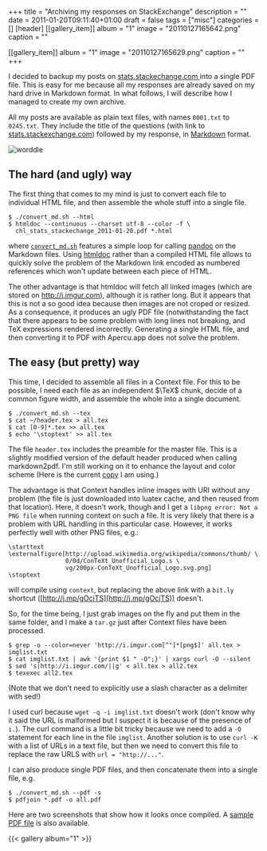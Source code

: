 +++
title = "Archiving my responses on StackExchange"
description = ""
date = 2011-01-20T09:11:40+01:00
draft = false
tags = ["misc"]
categories = []
[header]
[[gallery_item]]
album = "1"
image = "20110127165642.png"
caption = ""

[[gallery_item]]
album = "1"
image = "20110127165629.png"
caption = ""
+++

I decided to backup my posts on [stats.stackechange.com ](http://stats.stackechange.com) into a single PDF file. This is easy for me because all my responses are already saved on my hard drive in Markdown format. In what follows, I will describe how I managed to create my own archive.

All my posts are available as plain text files, with names `0001.txt` to `0245.txt`. They include the title of the questions (with link to [stats.stackexchange.com](stats.stackexchange.com)) followed by my response, in [Markdown](http://daringfireball.net/projects/markdown/syntax) format.

![worddle](/img/20110121111926.png)

## The hard (and ugly) way

The first thing that comes to my mind is just to convert each file to individual HTML file, and then assemble the whole stuff into a single file.

```
$ ./convert_md.sh --html
$ htmldoc --continuous --charset utf-8 --color -f \
  chl_stats_stackechange_2011-01-20.pdf *.html
```

where <i class="fa fa-file-code-o fa-1x"></i> [`convert_md.sh`](http://www.aliquote.org/pub/convert_md.sh) features a simple loop for calling [pandoc](http://johnmacfarlane.net/pandoc/) on the Markdown files. Using [htmldoc](http://www.htmldoc.org/) rather than a compiled HTML file allows to quickly solve the problem of the Markdown link encoded as numbered references which won't update between each piece of HTML. 

The other advantage is that htmldoc will fetch all linked images (which are stored on <http://i.imgur.com>), although it is rather long. But it appears that this is not a so good idea because then images are not croped or resized. As a consequence, it produces an ugly PDF file (notwithstanding the fact that there appears to be some problem with long lines not breaking, and TeX expressions rendered incorrectly. Generating a single HTML file, and then converting it to PDF with Apercu.app does not solve the problem.


## The easy (but pretty) way

This time, I decided to assemble all files in a Context file. For this to be possible, I need each file as an independent $\TeX$ chunk, decide of a common figure width, and assemble the whole into a single document.

```
$ ./convert_md.sh --tex
$ cat ~/header.tex > all.tex
$ cat [0-9]*.tex >> all.tex
$ echo '\stoptext' >> all.tex
```

The file `header.tex` includes the preamble for the master file. This is a slightly modified version of the default header produced when calling markdown2pdf. I'm still working on it to enhance the layout and color scheme (Here is the current <i class="fa fa-file-code-o fa-1x"></i> [copy](http://www.aliquote.org/pub/header.tex) I am using.)

The advantage is that Context handles inline images with URI without any problem (the file is just downloaded into luatex cache, and then reused from that location). Here, it doesn't work, though and I get a `libpng error: Not a PNG file` when running context on such a file. It is very likely that there is a problem with URL handling in this particular case. However, it works perfectly well with other PNG files, e.g.:

```
\starttext
\externalfigure[http://upload.wikimedia.org/wikipedia/commons/thumb/ \   
                0/0d/ConTeXt_Unofficial_Logo.s \
                vg/200px-ConTeXt_Unofficial_Logo.svg.png]
\stoptext
```

will compile using `context`, but replacing the above link with a `bit.ly` shortcut ([http://j.mp/gOcjTS](http://j.mp/gOcjTS)) doesn't.

So, for the time being, I just grab images on the fly and put them in the same folder, and I make a `tar.gz` just after Context files have been processed.

```
$ grep -o --color=never 'http://i.imgur.com[^"]*[png$]' all.tex > imglist.txt
$ cat imglist.txt | awk '{print $1 " -O";}' | xargs curl -O --silent
$ sed 's|http://i.imgur.com/||g' < all.tex > all2.tex
$ texexec all2.tex
```

(Note that we don't need to explicitly use a slash character as a delimiter with sed!)

I used curl because `wget -q -i imglist.txt` doesn't work (don't know why it said the URL is malformed but I suspect it is because of the presence of `i.`). The curl command is a little bit tricky because we need to add a `-O` statement for each line in the file `imglist`. Another solution is to use `curl -K` with a list of URLs in a text file, but then we need to convert this file to replace the raw URLS with `url = "http://..."`.

I can also produce single PDF files, and then concatenate them into a single file, e.g.

```
$ ./convert_md.sh --pdf -s
$ pdfjoin *.pdf -o all.pdf
```

Here are two screenshots that show how it looks once compiled. A <i class="fa fa-file-pdf-o fa-1x"></i> [sample PDF file](http://www.aliquote.org/pub/all2.pdf) is also available. 

{{< gallery album="1" >}}
